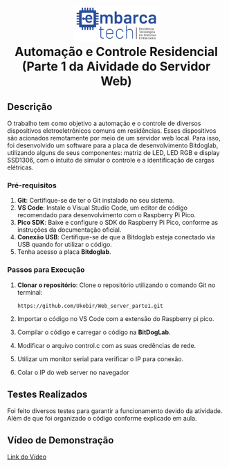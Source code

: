 ﻿# 

<h1 align="center">
  <br>
    <img width="200px" src="https://github.com/Ukobir/Web_server_parte1/blob/main/imagens/logo.png">
  <br>
  Automação e Controle Residencial (Parte 1 da Aividade do Servidor Web)
  <br>
</h1>

## Descrição

O trabalho tem como objetivo a automação e o controle de diversos dispositivos
eletroeletrônicos comuns em residências. Esses dispositivos são acionados remotamente por
meio de um servidor web local. Para isso, foi desenvolvido um software para a placa de
desenvolvimento Bitdoglab, utilizando alguns de seus componentes: matriz de LED, LED
RGB e display SSD1306, com o intuito de simular o controle e a identificação de cargas
elétricas.


### Pré-requisitos

1. **Git**: Certifique-se de ter o Git instalado no seu sistema. 
2. **VS Code**: Instale o Visual Studio Code, um editor de código recomendado para desenvolvimento com o Raspberry Pi Pico.
3. **Pico SDK**: Baixe e configure o SDK do Raspberry Pi Pico, conforme as instruções da documentação oficial.
4. **Conexão USB**: Certifique-se de que a Bitdoglab esteja conectado via USB quando for utilizar o código.
5. Tenha acesso a placa **Bitdoglab**.

### Passos para Execução

1. **Clonar o repositório**: Clone o repositório utilizando o comando Git no terminal:
   
   ```bash
   https://github.com/Ukobir/Web_server_parte1.git
   ```
2. Importar o código no VS Code com a extensão do Raspberry pi pico.
3. Compilar o código e carregar o código na **BitDogLab**.
4. Modificar o arquivo control.c com as suas credências de rede.
5. Utilizar um monitor serial para verificar o IP para conexão.
6. Colar o IP do web server no navegador

## Testes Realizados
Foi feito diversos testes para garantir a funcionamento devido da atividade. Além de que foi organizado o código conforme explicado em aula.

## Vídeo de Demonstração
[Link do Vídeo](https://drive.google.com/file/d/1XScBQsdPJ9HumzFTiWUak5iezua-FC__/view?usp=sharing)


